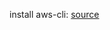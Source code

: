 install aws-cli: [source](https://docs.aws.amazon.com/cli/latest/userguide/install-cliv2-windows.html)
